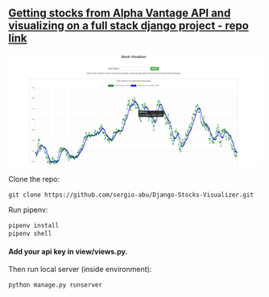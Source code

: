 ## [Getting stocks from Alpha Vantage API and visualizing on a full stack django project - repo link](https://github.com/sergio-abu/Django-Stocks-Visualizer) 

![website]( img.png )

Clone the repo:
```
git clone https://github.com/sergio-abu/Django-Stocks-Visualizer.git
```
Run pipenv:
```
pipenv install
pipenv shell
```
#### Add your api key in view/views.py.


Then run local server (inside environment):
```
python manage.py runserver
```

